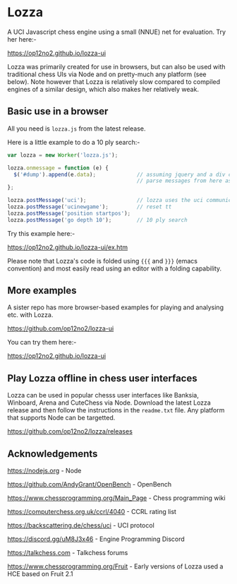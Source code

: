 # Lozza

A UCI Javascript chess engine using a small (NNUE) net for evaluation. Try her here:-

https://op12no2.github.io/lozza-ui

Lozza was primarily created for use in browsers, but can also be used with traditional chess UIs via Node and on pretty-much any platform (see below). Note however that Lozza is relatively slow compared to compiled engines of a similar design, which also makes her relatively weak. 

## Basic use in a browser

All you need is ```lozza.js``` from the latest release.  

Here is a little example to do a 10 ply search:-

```Javascript
var lozza = new Worker('lozza.js');

lozza.onmessage = function (e) {
  $('#dump').append(e.data);             // assuming jquery and a div called #dump
                                         // parse messages from here as required
};

lozza.postMessage('uci');                // lozza uses the uci communication protocol
lozza.postMessage('ucinewgame');         // reset tt
lozza.postMessage('position startpos');
lozza.postMessage('go depth 10');        // 10 ply search
```

Try this example here:-

https://op12no2.github.io/lozza-ui/ex.htm

Please note that Lozza's code is folded using ```{{{``` and ```}}}``` (emacs convention) and most easily read using an editor with a folding capability.

## More examples

A sister repo has more browser-based examples for playing and analysing etc. with Lozza.

https://github.com/op12no2/lozza-ui

You can try them here:-

https://op12no2.github.io/lozza-ui

## Play Lozza offline in chess user interfaces

Lozza can be used in popular chesss user interfaces like Banksia, Winboard, Arena and CuteChess via Node. Download the latest Lozza release and then follow the instructions in the ```readme.txt``` file. Any platform that supports Node can be targetted.   

https://github.com/op12no2/lozza/releases

## Acknowledgements

https://nodejs.org - Node

https://github.com/AndyGrant/OpenBench - OpenBench

https://www.chessprogramming.org/Main_Page - Chess programming wiki

https://computerchess.org.uk/ccrl/4040 - CCRL rating list

https://backscattering.de/chess/uci - UCI protocol

https://discord.gg/uM8J3x46 - Engine Programming Discord

https://talkchess.com - Talkchess forums

https://www.chessprogramming.org/Fruit - Early versions of Lozza used a HCE based on Fruit 2.1
